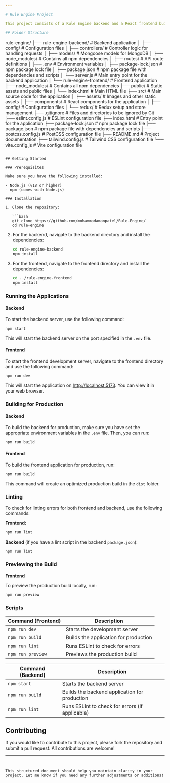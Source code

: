 ```yaml
---

# Rule Engine Project

This project consists of a Rule Engine backend and a React frontend built with Vite. The backend handles the rule processing logic, while the frontend provides an interactive user interface for users to interact with the engine.

## Folder Structure

```
rule-engine/
├── rule-engine-backend/       # Backend application
│   ├── config/                # Configuration files
│   ├── controllers/           # Controller logic for handling requests
│   ├── models/                # Mongoose models for MongoDB
│   ├── node_modules/          # Contains all npm dependencies
│   ├── routes/                # API route definitions
│   ├── .env                   # Environment variables
│   ├── package-lock.json      # npm package lock file
│   ├── package.json           # npm package file with dependencies and scripts
│   └── server.js              # Main entry point for the backend application
│
└── rule-engine-frontend/      # Frontend application
    ├── node_modules/          # Contains all npm dependencies
    ├── public/                # Static assets and public files
    │   └── index.html         # Main HTML file
    ├── src/                   # Main source code for the application
    │   ├── assets/            # Images and other static assets
    │   ├── components/        # React components for the application
    │   ├── config/            # Configuration files
    │   └── redux/             # Redux setup and store management
    ├── .gitignore             # Files and directories to be ignored by Git
    ├── eslint.config.js       # ESLint configuration file
    ├── index.html             # Entry point for the application
    ├── package-lock.json      # npm package lock file
    ├── package.json           # npm package file with dependencies and scripts
    ├── postcss.config.js      # PostCSS configuration file
    ├── README.md              # Project documentation
    ├── tailwind.config.js     # Tailwind CSS configuration file
    └── vite.config.js         # Vite configuration file
```

## Getting Started

### Prerequisites

Make sure you have the following installed:

- Node.js (v18 or higher)
- npm (comes with Node.js)

### Installation

1. Clone the repository:

   ```bash
   git clone https://github.com/mohammadamanpatel/Rule-Engine/
   cd rule-engine
   ```

2. For the backend, navigate to the backend directory and install the dependencies:

   ```bash
   cd rule-engine-backend
   npm install
   ```

3. For the frontend, navigate to the frontend directory and install the dependencies:

   ```bash
   cd ../rule-engine-frontend
   npm install
   ```

### Running the Applications

#### Backend

To start the backend server, use the following command:

```bash
npm start
```

This will start the backend server on the port specified in the `.env` file.

#### Frontend

To start the frontend development server, navigate to the frontend directory and use the following command:

```bash
npm run dev
```

This will start the application on [http://localhost:5173](http://localhost:5173). You can view it in your web browser.

### Building for Production

#### Backend

To build the backend for production, make sure you have set the appropriate environment variables in the `.env` file. Then, you can run:

```bash
npm run build
```

#### Frontend

To build the frontend application for production, run:

```bash
npm run build
```

This command will create an optimized production build in the `dist` folder.

### Linting

To check for linting errors for both frontend and backend, use the following commands:

**Frontend:**

```bash
npm run lint
```

**Backend** (if you have a lint script in the backend `package.json`):

```bash
npm run lint
```

### Previewing the Build

**Frontend**

To preview the production build locally, run:

```bash
npm run preview
```

### Scripts

| Command (Frontend) | Description                                      |
|--------------------|--------------------------------------------------|
| `npm run dev`      | Starts the development server                    |
| `npm run build`    | Builds the application for production             |
| `npm run lint`     | Runs ESLint to check for errors                  |
| `npm run preview`  | Previews the production build                     |

| Command (Backend)  | Description                                      |
|--------------------|--------------------------------------------------|
| `npm start`        | Starts the backend server                         |
| `npm run build`    | Builds the backend application for production     |
| `npm run lint`     | Runs ESLint to check for errors (if applicable)  |

## Contributing

If you would like to contribute to this project, please fork the repository and submit a pull request. All contributions are welcome!

---
```


This structured document should help you maintain clarity in your project. Let me know if you need any further adjustments or additions!
